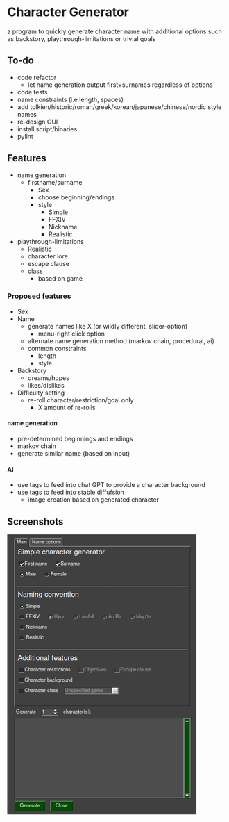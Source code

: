 # Character Generator

a program to quickly generate character name with additional options such as backstory, playthrough-limitations or trivial goals

## To-do

- code refactor
  - let name generation output first+surnames regardless of options
- code tests
- name constraints (i.e length, spaces)
- add tolkien/historic/roman/greek/korean/japanese/chinese/nordic style names
- re-design GUI
- install script/binaries
- pylint

## Features

- name generation
  - firstname/surname
    - Sex
    - choose beginning/endings
    - style
      - Simple
      - FFXIV
      - Nickname
      - Realistic
- playthrough-limitations
  - Realistic
  - character lore
  - escape clause
  - class
    - based on game

### Proposed features

- Sex
- Name
    - generate names like X (or wildly different, slider-option)
      - menu-right click option
    - alternate name generation method (markov chain,  procedural, ai)
    - common constraints
        - length
        - style
- Backstory
    - dreams/hopes 
    - likes/dislikes
- Difficulty setting 
    - re-roll character/restriction/goal only
      - X amount of re-rolls

#### name generation
- pre-determined beginnings and endings
- markov chain
- generate similar name (based on input)
 

#### AI
- use tags to feed into chat GPT to provide a character background
- use tags to feed into stable diffufsion
    - image creation based on generated character

## Screenshots

![picture](https://github.com/haaln/char-gen/blob/master/screenshot/screenshot.png?raw=true)
